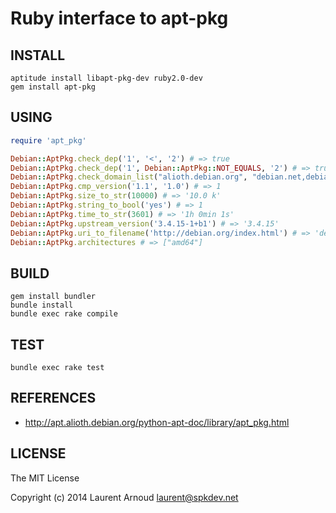 # Ruby interface to apt-pkg

## INSTALL

~~~ console
aptitude install libapt-pkg-dev ruby2.0-dev
gem install apt-pkg
~~~

## USING

~~~ ruby
require 'apt_pkg'

Debian::AptPkg.check_dep('1', '<', '2') # => true
Debian::AptPkg.check_dep('1', Debian::AptPkg::NOT_EQUALS, '2') # => true
Debian::AptPkg.check_domain_list("alioth.debian.org", "debian.net,debian.org") # => true
Debian::AptPkg.cmp_version('1.1', '1.0') # => 1
Debian::AptPkg.size_to_str(10000) # => '10.0 k'
Debian::AptPkg.string_to_bool('yes') # => 1
Debian::AptPkg.time_to_str(3601) # => '1h 0min 1s'
Debian::AptPkg.upstream_version('3.4.15-1+b1') # => '3.4.15'
Debian::AptPkg.uri_to_filename('http://debian.org/index.html') # => 'debian.org_index.html'
Debian::AptPkg.architectures # => ["amd64"]
~~~

## BUILD

~~~ console
gem install bundler
bundle install
bundle exec rake compile
~~~

## TEST

~~~ console
bundle exec rake test
~~~

## REFERENCES

* http://apt.alioth.debian.org/python-apt-doc/library/apt_pkg.html

## LICENSE

The MIT License

Copyright (c) 2014 Laurent Arnoud <laurent@spkdev.net>
